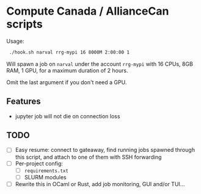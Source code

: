 # Compute Canada / AllianceCan scripts

Usage:

```bash
 ./hook.sh narval rrg-mypi 16 8000M 2:00:00 1
```

Will spawn a job on `narval` under the account `rrg-mypi` with 16 CPUs, 8GB RAM, 1 GPU, for a maximum duration of 2 hours.

Omit the last argument if you don't need a GPU.


## Features

- jupyter job will not die on connection loss


## TODO

- [ ] Easy resume: connect to gateaway, find running jobs spawned through this script, and attach to one of them with SSH forwarding
- [ ] Per-project config:
    - [ ] `requirements.txt`
    - [ ] SLURM modules
- [ ] Rewrite this in OCaml or Rust, add job monitoring, GUI and/or TUI...
